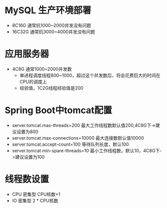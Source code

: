 # MySQL 生产环境部署
- 8C16G 通常抗1000~2000并发没有问题
- 16C32G 通常抗3000~4000并发没有问题

# 应用服务器
- 4C8G 通常1000~2000并发数
  - 单进程调度线程800~1000，超过这个并发数后，将会花费巨大的时间在CPU的调度上
  - 经验值，1C2G线程经验值是200

# Spring Boot中tomcat配置
- server.tomcat.max-threads=200 最大工作线程数默认值200,4C8G下->建议设置为800
- server.tomcat.max-connections=10000 最大连接数默认值10000
- server.tomcat.accept-count=100 等待队列长度，默认100
- server.tomcat.min-spare-threads=10 最小工作线程数，默认10，4C8G下->建议设置为100

# 线程数设置
- CPU 密集型 CPU核数+1
- IO 密集型 2 * CPU核数